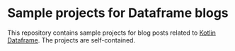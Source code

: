 # Sample projects for Dataframe blogs

This repository contains sample projects for blog posts related to [Kotlin Dataframe](https://github.com/Kotlin/dataframe). The projects are self-contained.